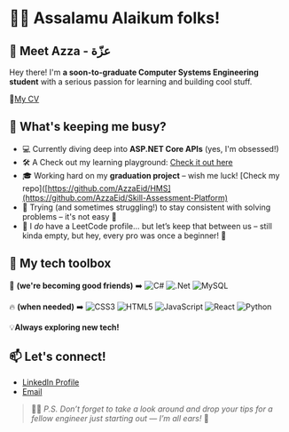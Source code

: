 # 👋🏻 Assalamu Alaikum folks!

## 👾 Meet Azza - عزّة 
Hey there! I'm **a soon-to-graduate Computer Systems Engineering student** with a serious passion for learning and building cool stuff.

🔗[My CV](https://docs.google.com/document/d/1MfIqfVQwvUzfDt4XpDDQ-wxhk-6PM9wwx1an1gy6CP4/edit?tab=t.0)


## 🚀 What's keeping me busy?

- 💻 Currently diving deep into **ASP.NET Core APIs** (yes, I'm obsessed!)
- 🛠️ A Check out my learning playground: [Check it out here](https://github.com/AzzaEid/HMS)
- 🎓 Working hard on my **graduation project** – wish me luck!  [Check my repo]([https://github.com/AzzaEid/HMS](https://github.com/AzzaEid/Skill-Assessment-Platform)
- 🧩 Trying (and sometimes struggling!) to stay consistent with solving problems – it's not easy 🌚
- 🤫 I *do* have a LeetCode profile... but let’s keep that between us – still kinda empty, but hey, every pro was once a beginner! 🦦


## 🚀 My tech toolbox

🔧 **(we're becoming good friends)** 
➡️  ![C#](https://img.shields.io/badge/c%23-%23239120.svg?style=for-the-badge&logo=csharp&logoColor=white) ![.Net](https://img.shields.io/badge/.NET-5C2D91?style=for-the-badge&logo=.net&logoColor=white)  ![MySQL](https://img.shields.io/badge/mysql-4479A1.svg?style=for-the-badge&logo=mysql&logoColor=white) 

🔥 **(when needed)** 
➡️ ![CSS3](https://img.shields.io/badge/css3-%231572B6.svg?style=for-the-badge&logo=css3&logoColor=white) ![HTML5](https://img.shields.io/badge/html5-%23E34F26.svg?style=for-the-badge&logo=html5&logoColor=white) ![JavaScript](https://img.shields.io/badge/javascript-%23323330.svg?style=for-the-badge&logo=javascript&logoColor=%23F7DF1E) ![React](https://img.shields.io/badge/react-%2320232a.svg?style=for-the-badge&logo=react&logoColor=%2361DAFB)  ![Python](https://img.shields.io/badge/python-3670A0?style=for-the-badge&logo=python&logoColor=ffdd54) 

💡**Always exploring new tech!**


## 📫 Let's connect!
- [LinkedIn Profile](https://www.linkedin.com/in/azza-eid/)
- [Email](azzaaleid@gmail.com)
> 🙌🏻 *P.S. Don’t forget to take a look around and drop your tips for a fellow engineer just starting out — I’m all ears!* 🚀

